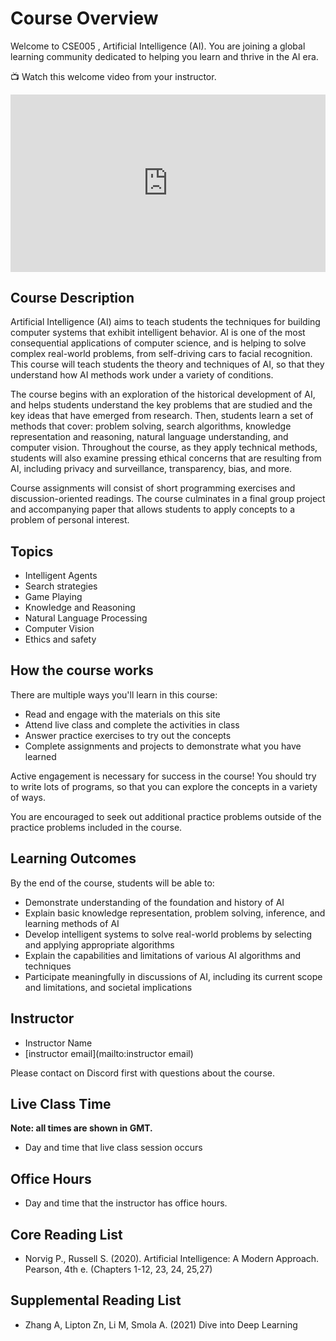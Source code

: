 # Course Overview

Welcome to CSE005 , Artificial Intelligence (AI). You are joining a global
learning community dedicated to helping you learn and thrive in the AI era.

📺 Watch this welcome video from your instructor.

<div style="position: relative; padding-bottom: 56.25%; height: 0;">
<iframe src="https://www.youtube.com/embed/" frameborder="0" webkitallowfullscreen mozallowfullscreen allowfullscreen style="position: absolute; top: 0; left: 0; width: 100%; height: 100%;"></iframe>
</div>

## Course Description

Artificial Intelligence (AI) aims to teach students the techniques for building computer systems that exhibit
intelligent behavior. AI is one of the most consequential applications of computer science, and is helping to solve
complex real-world problems, from self-driving cars to facial recognition. This course will teach students the theory
and techniques of AI, so that they understand how AI methods work under a variety of conditions.

The course begins with an exploration of the historical development of AI, and helps students understand the key
problems that are studied and the key ideas that have emerged from research. Then, students learn a set of methods that
cover: problem solving, search algorithms, knowledge representation and reasoning, natural language understanding, and
computer vision. Throughout the course, as they apply technical methods, students will also examine pressing ethical
concerns that are resulting from AI, including privacy and surveillance, transparency, bias, and more.

Course assignments will consist of short programming exercises and discussion-oriented readings. The course culminates
in a final group project and accompanying paper that allows students to apply concepts to a problem of personal
interest.

## Topics

- Intelligent Agents
- Search strategies
- Game Playing
- Knowledge and Reasoning
- Natural Language Processing
- Computer Vision
- Ethics and safety

## How the course works

There are multiple ways you'll learn in this course:

- Read and engage with the materials on this site
- Attend live class and complete the activities in class
- Answer practice exercises to try out the concepts
- Complete assignments and projects to demonstrate what you have learned

Active engagement is necessary for success in the course! You should try to
write lots of programs, so that you can explore the concepts in a variety of
ways.

You are encouraged to seek out additional practice problems outside of the
practice problems included in the course.

## Learning Outcomes

By the end of the course, students will be able to:

- Demonstrate understanding of the foundation and history of AI
- Explain basic knowledge representation, problem solving, inference, and learning methods of AI
- Develop intelligent systems to solve real-world problems by selecting and applying appropriate algorithms
- Explain the capabilities and limitations of various AI algorithms and techniques
- Participate meaningfully in discussions of AI, including its current scope and limitations, and societal implications

## Instructor
<!-- UPDATE EACH TERM -->
- Instructor Name
- [instructor email](mailto:instructor email)

Please contact on Discord first with questions about the course.

## Live Class Time
<!-- UPDATE EACH TERM -->
**Note: all times are shown in GMT.**

- Day and time that live class session occurs

## Office Hours
<!-- UPDATE EACH TERM -->
- Day and time that the instructor has office hours.

## Core Reading List

- Norvig P., Russell S. (2020). Artificial Intelligence: A Modern Approach. Pearson, 4th e. (Chapters 1-12, 23, 24, 25,27)

## Supplemental Reading List

- Zhang A, Lipton Zn, Li M, Smola A. (2021) Dive into Deep Learning

